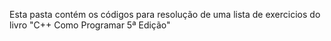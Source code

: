 Esta pasta contém os códigos para resolução de uma lista de exercicios
do livro "C++ Como Programar 5ª Edição"